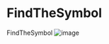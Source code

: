 # FindTheSymbol
FindTheSymbol
![image](https://user-images.githubusercontent.com/113439205/229884940-8ce1d10d-740e-4e3e-81e4-a98e5285866a.png)

